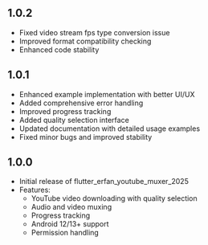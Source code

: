 ## 1.0.2

* Fixed video stream fps type conversion issue
* Improved format compatibility checking
* Enhanced code stability

## 1.0.1

* Enhanced example implementation with better UI/UX
* Added comprehensive error handling
* Improved progress tracking
* Added quality selection interface
* Updated documentation with detailed usage examples
* Fixed minor bugs and improved stability

## 1.0.0

* Initial release of flutter_erfan_youtube_muxer_2025
* Features:
  - YouTube video downloading with quality selection
  - Audio and video muxing
  - Progress tracking
  - Android 12/13+ support
  - Permission handling


